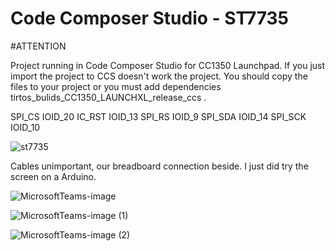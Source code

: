 
# Code Composer Studio - ST7735

#ATTENTION

Project running in Code Composer Studio for CC1350 Launchpad. If you just import the project to CCS doesn't work the project. You should copy the files to your project or you must add dependencies tirtos_bulids_CC1350_LAUNCHXL_release_ccs .

SPI_CS  IOID_20
IC_RST IOID_13
SPI_RS  IOID_9
SPI_SDA IOID_14
SPI_SCK IOID_10

![st7735](https://user-images.githubusercontent.com/58117960/201872901-4a890e25-c713-4aea-87e9-642263738467.png)

Cables unimportant, our breadboard connection beside. I just did try the screen on a Arduino.

![MicrosoftTeams-image](https://user-images.githubusercontent.com/58117960/201874370-01e2f87f-2f7c-4c65-88ae-f5d693b87c3e.png)

![MicrosoftTeams-image (1)](https://user-images.githubusercontent.com/58117960/201874397-1a01472b-3663-4c0e-abec-f63d97672fc5.png)

![MicrosoftTeams-image (2)](https://user-images.githubusercontent.com/58117960/201874432-e2770e3f-4fcb-43c7-b80c-ceecb81acafc.png)

